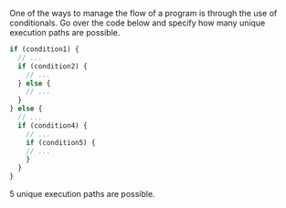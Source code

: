 One of the ways to manage the flow of a program is through the use of conditionals. Go over the code below and specify how many unique execution paths are possible.
```js
if (condition1) {
  // ...
  if (condition2) {
    // ...
  } else {
    // ...
  }
} else {
  // ...
  if (condition4) {
    // ...
    if (condition5) {
    // ...
    }
  }
}
```

5 unique execution paths are possible.